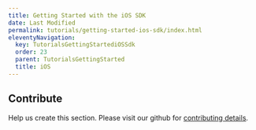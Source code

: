 ```yaml
---
title: Getting Started with the iOS SDK
date: Last Modified
permalink: tutorials/getting-started-ios-sdk/index.html
eleventyNavigation:
  key: TutorialsGettingStartediOSSdk
  order: 23
  parent: TutorialsGettingStarted
  title: iOS
---
```


## Contribute

Help us create this section. Please visit our github for [contributing details](https://github.com/kintegrate/homepage/blob/main/CONTRIBUTING.md).
